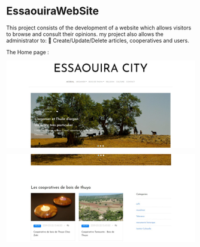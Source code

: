 # EssaouiraWebSite

This project consists of the development of a website which allows visitors to browse and consult their opinions.
my project also allows the administrator to:
 Create/Update/Delete articles, cooperatives and users.

The Home page :

![](https://github.com/isacc10/EssaouiraWebSite/blob/master/Images/Acceuil.jpg)

![](https://github.com/isacc10/EssaouiraWebSite/blob/master/Images/Acceuil2.jpg)
